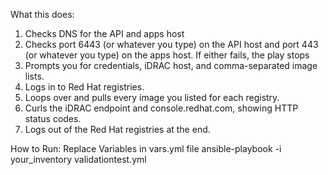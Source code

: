What this does:

1. Checks DNS for the API and apps host
2. Checks port 6443 (or whatever you type) on the API host and port 443 (or whatever you type) on the apps host. If either fails, the play stops
3. Prompts you for credentials, iDRAC host, and comma-separated image lists.
4. Logs in to Red Hat registries.
5. Loops over and pulls every image you listed for each registry.
6. Curls the iDRAC endpoint and console.redhat.com, showing HTTP status codes.
7. Logs out of the Red Hat registries at the end.


How to Run:
Replace Variables in vars.yml file
ansible-playbook -i your_inventory validationtest.yml
